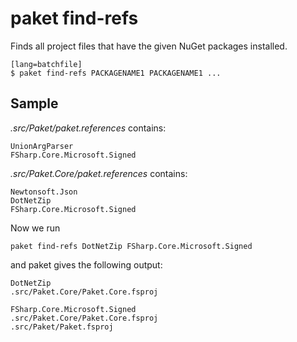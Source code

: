 # paket find-refs

Finds all project files that have the given NuGet packages installed.

    [lang=batchfile]
    $ paket find-refs PACKAGENAME1 PACKAGENAME1 ...

## Sample

*.src/Paket/paket.references* contains:

	UnionArgParser
	FSharp.Core.Microsoft.Signed

*.src/Paket.Core/paket.references* contains:

	Newtonsoft.Json
	DotNetZip
	FSharp.Core.Microsoft.Signed

Now we run
	
	paket find-refs DotNetZip FSharp.Core.Microsoft.Signed

and paket gives the following output:
	
	DotNetZip
	.src/Paket.Core/Paket.Core.fsproj

	FSharp.Core.Microsoft.Signed
	.src/Paket.Core/Paket.Core.fsproj
	.src/Paket/Paket.fsproj